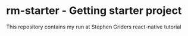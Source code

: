 # rm-starter - Getting starter project

This repository contains my run at Stephen Griders react-native tutorial
